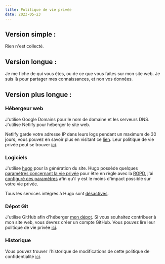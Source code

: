 ```yaml
---
title: Politique de vie privée
date: 2023-05-23
---
```



## Version simple :

Rien n'est collecté.

## Version longue :

Je me fiche de qui vous êtes, ou de ce que vous faites sur mon site web.
Je suis là pour partager mes connaissances, et non vos données.

## Version plus longue :

### Hébergeur web
J'utilise Google Domains pour le nom de domaine et les serveurs DNS. J'utilise Netlify pour héberger le site web.

Netlify garde votre adresse IP dans leurs logs pendant un maximum de 30 jours, vous pouvez en savoir plus en visitant ce [lien](https://www.netlify.com/gdpr-ccpa/). Leur politique de vie privée peut se trouver [ici](https://www.netlify.com/gdpr-ccpa/).

### Logiciels
J'utilise [hugo](https://gohugo.io/) pour la génération du site. Hugo possède quelques [paramètres concernant la vie privée](https://gohugo.io/about/hugo-and-gdpr/) pour être en règle avec la [RGPD](https://www.cnil.fr/fr/comprendre-le-rgpd), j'ai [configuré ces paramètres](https://github.com/d4rklynk/samsepi0l.dev/blob/main/config/_default/config.toml) afin qu'il y est le moins d'impact possible sur votre vie privée.

Tous les services intégrés à Hugo sont [désactivés](https://github.com/d4rklynk/samsepi0l.dev/blob/main/config/_default/config.toml#L67).

### Dépot Git
J'utilise GitHub afin d'héberger [mon dépot](https://github.com/d4rklynk/samsepi0l.dev). Si vous souhaitez contribuer à mon site web, vous devrez créer un compte GitHub.
Vous pouvez lire leur politique de vie privée [ici](https://docs.github.com/fr/site-policy/privacy-policies/github-privacy-statement).

### Historique
Vous pouvez trouver l'historique de modifications de cette politique de confidentialité [ici](https://github.com/d4rklynk/samsepi0l.dev/commits/main/content/privacy.md).